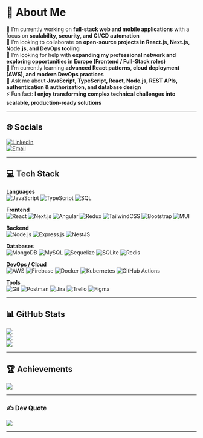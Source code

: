 # 💫 About Me
🔭 I’m currently working on **full-stack web and mobile applications** with a focus on **scalability, security, and CI/CD automation**  
👯 I’m looking to collaborate on **open-source projects in React.js, Next.js, Node.js, and DevOps tooling**  
🤝 I’m looking for help with **expanding my professional network and exploring opportunities in Europe (Frontend / Full-Stack roles)**  
🌱 I’m currently learning **advanced React patterns, cloud deployment (AWS), and modern DevOps practices**  
💬 Ask me about **JavaScript, TypeScript, React, Node.js, REST APIs, authentication & authorization, and database design**  
⚡ Fun fact: **I enjoy transforming complex technical challenges into scalable, production-ready solutions**  

---

## 🌐 Socials
[![LinkedIn](https://img.shields.io/badge/LinkedIn-%230077B5.svg?logo=linkedin&logoColor=white)](https://linkedin.com/in/mohsin-ali-5a9951366)  
[![Email](https://img.shields.io/badge/Email-D14836?logo=gmail&logoColor=white)](mailto:s.mohsinali.se@gmail.com)  

---

## 💻 Tech Stack

**Languages**  
![JavaScript](https://img.shields.io/badge/JavaScript-F7DF1E.svg?style=for-the-badge&logo=javascript&logoColor=black) 
![TypeScript](https://img.shields.io/badge/TypeScript-3178C6.svg?style=for-the-badge&logo=typescript&logoColor=white) 
![SQL](https://img.shields.io/badge/SQL-003B57.svg?style=for-the-badge&logo=postgresql&logoColor=white)  

**Frontend**  
![React](https://img.shields.io/badge/React-20232A.svg?style=for-the-badge&logo=react&logoColor=61DAFB) 
![Next.js](https://img.shields.io/badge/Next.js-000000.svg?style=for-the-badge&logo=nextdotjs&logoColor=white) 
![Angular](https://img.shields.io/badge/Angular-DD0031.svg?style=for-the-badge&logo=angular&logoColor=white) 
![Redux](https://img.shields.io/badge/Redux-593D88.svg?style=for-the-badge&logo=redux&logoColor=white) 
![TailwindCSS](https://img.shields.io/badge/TailwindCSS-38B2AC.svg?style=for-the-badge&logo=tailwind-css&logoColor=white) 
![Bootstrap](https://img.shields.io/badge/Bootstrap-7952B3.svg?style=for-the-badge&logo=bootstrap&logoColor=white) 
![MUI](https://img.shields.io/badge/MUI-007FFF.svg?style=for-the-badge&logo=mui&logoColor=white)  

**Backend**  
![Node.js](https://img.shields.io/badge/Node.js-339933.svg?style=for-the-badge&logo=node.js&logoColor=white) 
![Express.js](https://img.shields.io/badge/Express.js-404D59.svg?style=for-the-badge&logo=express&logoColor=white) 
![NestJS](https://img.shields.io/badge/NestJS-E0234E.svg?style=for-the-badge&logo=nestjs&logoColor=white)  

**Databases**  
![MongoDB](https://img.shields.io/badge/MongoDB-4EA94B.svg?style=for-the-badge&logo=mongodb&logoColor=white) 
![MySQL](https://img.shields.io/badge/MySQL-4479A1.svg?style=for-the-badge&logo=mysql&logoColor=white) 
![Sequelize](https://img.shields.io/badge/Sequelize-52B0E7.svg?style=for-the-badge&logo=sequelize&logoColor=white) 
![SQLite](https://img.shields.io/badge/SQLite-003B57.svg?style=for-the-badge&logo=sqlite&logoColor=white) 
![Redis](https://img.shields.io/badge/Redis-DC382D.svg?style=for-the-badge&logo=redis&logoColor=white)  

**DevOps / Cloud**  
![AWS](https://img.shields.io/badge/AWS-FF9900.svg?style=for-the-badge&logo=amazon-aws&logoColor=white) 
![Firebase](https://img.shields.io/badge/Firebase-FFCA28.svg?style=for-the-badge&logo=firebase&logoColor=black) 
![Docker](https://img.shields.io/badge/Docker-2496ED.svg?style=for-the-badge&logo=docker&logoColor=white) 
![Kubernetes](https://img.shields.io/badge/Kubernetes-326CE5.svg?style=for-the-badge&logo=kubernetes&logoColor=white) 
![GitHub Actions](https://img.shields.io/badge/GitHub_Actions-2088FF.svg?style=for-the-badge&logo=github-actions&logoColor=white)  

**Tools**  
![Git](https://img.shields.io/badge/Git-F05032.svg?style=for-the-badge&logo=git&logoColor=white) 
![Postman](https://img.shields.io/badge/Postman-FF6C37.svg?style=for-the-badge&logo=postman&logoColor=white) 
![Jira](https://img.shields.io/badge/Jira-0052CC.svg?style=for-the-badge&logo=jira&logoColor=white) 
![Trello](https://img.shields.io/badge/Trello-0052CC.svg?style=for-the-badge&logo=trello&logoColor=white) 
![Figma](https://img.shields.io/badge/Figma-F24E1E.svg?style=for-the-badge&logo=figma&logoColor=white)  


---

## 📊 GitHub Stats
![](https://github-readme-stats.vercel.app/api?username=Mohsin-Ali0&show_icons=true&theme=radical)  
![](https://streak-stats.demolab.com/?user=Mohsin-Ali0&theme=radical)  
![](https://github-readme-stats.vercel.app/api/top-langs/?username=Mohsin-Ali0&layout=compact&theme=radical)  

---

## 🏆 Achievements
![](https://github-profile-trophy.vercel.app/?username=Mohsin-Ali0&theme=radical&row=1&no-frame=true&margin-w=15)  

---

### ✍️ Dev Quote
![](https://quotes-github-readme.vercel.app/api?type=horizontal&theme=radical)  

---
